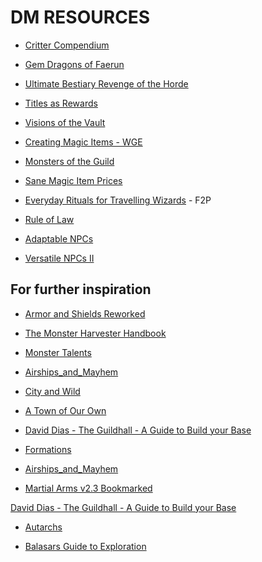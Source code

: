 # DM RESOURCES

* [Critter Compendium](https://www.dmsguild.com/product/210151/Critter-Compendium)

* [Gem Dragons of Faerun](https://www.dmsguild.com/product/180402/Gem-Dragons-of-Faerun?term=Gem+Drago&test_epoch=0)

* [Ultimate Bestiary Revenge of the Horde]()

* [Titles as Rewards]()

* [Visions of the Vault]()

* [Creating Magic Items - WGE]()

* [Monsters of the Guild](https://www.dmsguild.com/product/234150/Monsters-of-the-Guild)

* [Sane Magic Item Prices](https://drive.google.com/file/d/0B8XAiXpOfz9cMWt1RTBicmpmUDg/view?usp=sharing)

* [Everyday Rituals for Travelling Wizards](https://www.dmsguild.com/product/184141/Everyday-Rituals-for-Travelling-Wizards) - F2P

* [Rule of Law]()

* [Adaptable NPCs](https://www.dmsguild.com/product/262588/Adaptable-NPCs?affiliate_id=18983)

* [Versatile NPCs II](https://www.dmsguild.com/product/250621/Versatile-NPCs-II)

## For further inspiration

* [Armor and Shields Reworked](https://github.com/palikhov/DnD_Palant_edition/blob/master/docs/files/Armour_and_Shields_Reworked.pdf)

* [The Monster Harvester Handbook]()

* [Monster Talents](https://github.com/palikhov/DnD_Palant_edition/blob/master/docs/files/DM%20Options%20-%20Monster%20Talents.pdf)

* [Airships_and_Mayhem](https://github.com/palikhov/DnD_Palant_edition/blob/master/docs/files/Airships_and_Mayhem.pdf)

* [City and Wild](https://github.com/palikhov/DnD_Palant_edition/blob/master/docs/files/City%20and%20Wild%20v1.2.1.pdf)

* [A Town of Our Own](https://github.com/palikhov/DnD_Palant_edition/blob/master/docs/files/D%26D5e%20-%20A%20Town%20of%20Our%20Own.pdf)

* [David Dias - The Guildhall - A Guide to Build your Base](https://github.com/palikhov/DnD_Palant_edition/blob/master/docs/files/David%20Dias%20-%20The%20Guildhall%20-%20A%20Guide%20to%20Build%20your%20Base.pdf)

* [Formations](https://github.com/palikhov/DnD_Palant_edition/blob/master/docs/files/Formations.pdf)

* [Airships_and_Mayhem](https://github.com/palikhov/DnD_Palant_edition/blob/master/docs/files/Airships_and_Mayhem.pdf)

* [Martial Arms v2.3 Bookmarked](https://github.com/palikhov/DnD_Palant_edition/blob/master/docs/files/1363763-Martial_Arms_v2.3_-_Bookmarked.pdf)

[David Dias - The Guildhall - A Guide to Build your Base]()

* [Autarchs](https://github.com/palikhov/DnD_Palant_edition/blob/master/docs/files/Autarch%20-%20Domains%20at%20War%20Campaigns.pdf)

* [Balasars Guide to Exploration]()